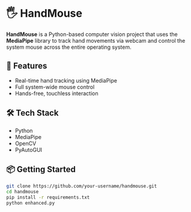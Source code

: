 # 🖐️ HandMouse

**HandMouse** is a Python-based computer vision project that uses the **MediaPipe** library to track hand movements via webcam and control the system mouse across the entire operating system.

## 🚀 Features

- Real-time hand tracking using MediaPipe
- Full system-wide mouse control
- Hands-free, touchless interaction

## 🛠️ Tech Stack

- Python
- MediaPipe
- OpenCV
- PyAutoGUI

## 📦 Getting Started

```bash
git clone https://github.com/your-username/handmouse.git
cd handmouse
pip install -r requirements.txt
python enhanced.py
